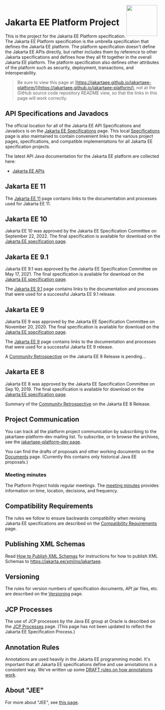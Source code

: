 <img src="assets/images/jakarta_ee_logo_schooner_color_stacked_default.png" width="100" style="float: right; margin-right: 10px;"/>

# Jakarta EE Platform Project

This is the project for the Jakarta EE Platform specification.  The Jakarta
EE Platform specification is the umbrella specification that defines
the Jakarta EE platform.  The platform specification doesn't define the
Jakarta EE APIs directly, but rather includes them by reference to other
Jakarta specifications and defines how they all fit together in the
overall Jakarta EE platform.  The platform specification also defines
other attributes of the platform such as security, deployment,
transactions, and interoperability.

> Be sure to view this page at
[https://jakartaee.github.io/jakartaee-platform/](https://jakartaee.github.io/jakartaee-platform/),
not at the GitHub source code repository README view, so that the links in
this page will work correctly.

## API Specifications and Javadocs

The official location for all of the Jakarta EE API Specifications and Javadocs is on the [Jakarta EE Specifications](https://jakarta.ee/specifications/) page.
This local [Specifications](Specifications) page is also maintained to contain convenient links to the various project
pages, specifications, and compatible implementations for all Jakarta EE specification projects.

The latest API Java documentation for the Jakarta EE platform are collected here:

* [Jakarta EE APIs](https://jakarta.ee/specifications/platform/10/apidocs/)

## Jakarta EE 11

The [Jakarta EE 11](jakartaee11) page contains links to the documentation and processes used for Jakarta EE 11.

## Jakarta EE 10

Jakarta EE 10 was approved by the Jakarta EE Specification Committee
on September 22, 2022.
The final specification is available for download on the
[Jakarta EE specification page](https://jakarta.ee/specifications/platform/10/).

## Jakarta EE 9.1

Jakarta EE 9.1 was approved by the Jakarta EE Specification Committee
on May 17, 2021.
The final specification is available for download on the
[Jakarta EE specification page](https://jakarta.ee/specifications/platform/9.1/).

The [Jakarta EE 9.1](jakartaee9/JakartaEE9.1) page contains links to the documentation and processes that were used for a successful Jakarta EE 9.1 release.

## Jakarta EE 9

Jakarta EE 9 was approved by the Jakarta EE Specification Committee
on November 20, 2020.
The final specification is available for download on the
[Jakarta EE specification page](https://jakarta.ee/specifications/platform/9/).

The [Jakarta EE 9](jakartaee9/JakartaEE9) page contains links to the documentation and processes that were used for a successful Jakarta EE 9 release.

A [Community Retrospective]() on the Jakarta EE 9 Release is pending...

## Jakarta EE 8

Jakarta EE 8 was approved by the Jakarta EE Specification Committee
on Sep 10, 2019.
The final specification is available for download on the
[Jakarta EE specification page](https://jakarta.ee/specifications/platform/8/).

Summary of the [Community Retrospective](jakartaee8/Summary_of_Community_Retrospective_on_Jakarta_EE_8_Release.pdf) on the Jakarta EE 8 Release.

## Project Communication

You can track all the platform project communication by
subscribing to the jakartaee-platform-dev mailing list.
To subscribe, or to browse the archives, see the
[jakartaee-platform-dev page](https://accounts.eclipse.org/mailing-list/jakartaee-platform-dev).

You can find the drafts of proposals and other working
documents on the [Documents](Documents) page.
(Currently this contains only historical Java EE proposals.)

### Meeting minutes

The Platform Project holds regular meetings.  The [meeting minutes](minutes/minutes.html) provides information on time, location, decisions, and frequency.

## Compatibility Requirements

The rules we follow to ensure backwards compatibility when revising
Jakarta EE specifications are described on the
[Compatibility Requirements](CompatibilityRequirements) page.

## Publishing XML Schemas

Read [How to Publish XML Schemas](publish-xml-schemas) for instructions for how to publish XML Schemas to https://jakarta.ee/xml/ns/jakartaee.

## Versioning

The rules for version numbers of specification documents, API jar files,
etc. are described on the [Versioning](Versioning) page.

## JCP Processes

The use of JCP processes by the Java EE group at Oracle is described on the
[JCP Processes](JCPProcesses) page.
(This page has not been updated to reflect the Jakarta EE Specification Process.)

## Annotation Rules

Annotations are used heavily in the Jakarta EE programming model.
It's important that all Jakarta EE specifications define and use
annotations in a consistent way.
We've written up some [DRAFT rules on how annotations work](AnnotationRules).

## About "JEE"

For more about "JEE", see [this page](JEE).

